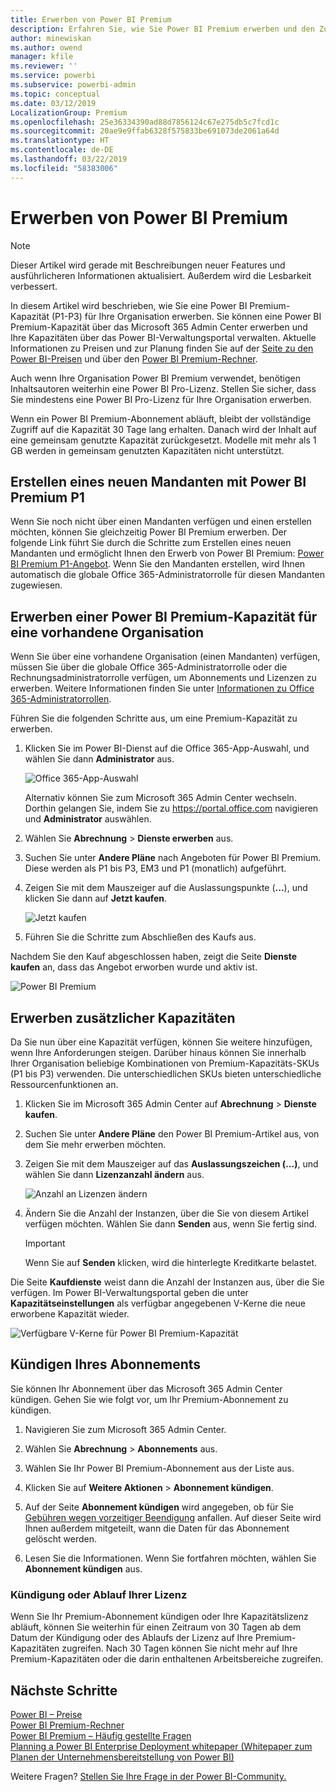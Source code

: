 ```yaml
---
title: Erwerben von Power BI Premium
description: Erfahren Sie, wie Sie Power BI Premium erwerben und den Zugriff auf Inhalte für Ihre gesamte Organisation ermöglichen können.
author: minewiskan
ms.author: owend
manager: kfile
ms.reviewer: ''
ms.service: powerbi
ms.subservice: powerbi-admin
ms.topic: conceptual
ms.date: 03/12/2019
LocalizationGroup: Premium
ms.openlocfilehash: 25e36334390ad88d7856124c67e275db5c7fcd1c
ms.sourcegitcommit: 20ae9e9ffab6328f575833be691073de2061a64d
ms.translationtype: HT
ms.contentlocale: de-DE
ms.lasthandoff: 03/22/2019
ms.locfileid: "58383006"
---
```

# <a name="how-to-purchase-power-bi-premium"></a>Erwerben von Power BI Premium

> [!NOTE]
> Dieser Artikel wird gerade mit Beschreibungen neuer Features und ausführlicheren Informationen aktualisiert. Außerdem wird die Lesbarkeit verbessert. 

In diesem Artikel wird beschrieben, wie Sie eine Power BI Premium-Kapazität (P1-P3) für Ihre Organisation erwerben. Sie können eine Power BI Premium-Kapazität über das Microsoft 365 Admin Center erwerben und Ihre Kapazitäten über das Power BI-Verwaltungsportal verwalten. Aktuelle Informationen zu Preisen und zur Planung finden Sie auf der [Seite zu den Power BI-Preisen](https://powerbi.microsoft.com/pricing/) und über den [Power BI Premium-Rechner](https://powerbi.microsoft.com/calculator/).

Auch wenn Ihre Organisation Power BI Premium verwendet, benötigen Inhaltsautoren weiterhin eine Power BI Pro-Lizenz. Stellen Sie sicher, dass Sie mindestens eine Power BI Pro-Lizenz für Ihre Organisation erwerben.

Wenn ein Power BI Premium-Abonnement abläuft, bleibt der vollständige Zugriff auf die Kapazität 30 Tage lang erhalten. Danach wird der Inhalt auf eine gemeinsam genutzte Kapazität zurückgesetzt. Modelle mit mehr als 1 GB werden in gemeinsam genutzten Kapazitäten nicht unterstützt.

## <a name="create-a-new-tenant-with-power-bi-premium-p1"></a>Erstellen eines neuen Mandanten mit Power BI Premium P1

Wenn Sie noch nicht über einen Mandanten verfügen und einen erstellen möchten, können Sie gleichzeitig Power BI Premium erwerben. Der folgende Link führt Sie durch die Schritte zum Erstellen eines neuen Mandanten und ermöglicht Ihnen den Erwerb von Power BI Premium: [Power BI Premium P1-Angebot](https://signup.microsoft.com/Signup?OfferId=b3ec5615-cc11-48de-967d-8d79f7cb0af1). Wenn Sie den Mandanten erstellen, wird Ihnen automatisch die globale Office 365-Administratorrolle für diesen Mandanten zugewiesen.

## <a name="purchase-a-power-bi-premium-capacity-for-an-existing-organization"></a>Erwerben einer Power BI Premium-Kapazität für eine vorhandene Organisation

Wenn Sie über eine vorhandene Organisation (einen Mandanten) verfügen, müssen Sie über die globale Office 365-Administratorrolle oder die Rechnungsadministratorrolle verfügen, um Abonnements und Lizenzen zu erwerben. Weitere Informationen finden Sie unter [Informationen zu Office 365-Administratorrollen](https://support.office.com/article/About-Office-365-admin-roles-da585eea-f576-4f55-a1e0-87090b6aaa9d).

Führen Sie die folgenden Schritte aus, um eine Premium-Kapazität zu erwerben.

1. Klicken Sie im Power BI-Dienst auf die Office 365-App-Auswahl, und wählen Sie dann **Administrator** aus.

    ![Office 365-App-Auswahl](media/service-admin-premium-purchase/o365-app-picker.png)

    Alternativ können Sie zum Microsoft 365 Admin Center wechseln. Dorthin gelangen Sie, indem Sie zu https://portal.office.com navigieren und **Administrator** auswählen.

1. Wählen Sie **Abrechnung** > **Dienste erwerben** aus.

1. Suchen Sie unter **Andere Pläne** nach Angeboten für Power BI Premium. Diese werden als P1 bis P3, EM3 und P1 (monatlich) aufgeführt.

1. Zeigen Sie mit dem Mauszeiger auf die Auslassungspunkte (**...**), und klicken Sie dann auf **Jetzt kaufen**.

    ![Jetzt kaufen](media/service-admin-premium-purchase/premium-purchase.png)

1. Führen Sie die Schritte zum Abschließen des Kaufs aus.

Nachdem Sie den Kauf abgeschlossen haben, zeigt die Seite **Dienste kaufen** an, dass das Angebot erworben wurde und aktiv ist.

![Power BI Premium](media/service-admin-premium-purchase/premium-purchased.png)

## <a name="purchase-additional-capacities"></a>Erwerben zusätzlicher Kapazitäten

Da Sie nun über eine Kapazität verfügen, können Sie weitere hinzufügen, wenn Ihre Anforderungen steigen. Darüber hinaus können Sie innerhalb Ihrer Organisation beliebige Kombinationen von Premium-Kapazitäts-SKUs (P1 bis P3) verwenden. Die unterschiedlichen SKUs bieten unterschiedliche Ressourcenfunktionen an.

1. Klicken Sie im Microsoft 365 Admin Center auf **Abrechnung** > **Dienste kaufen**.

1. Suchen Sie unter **Andere Pläne** den Power BI Premium-Artikel aus, von dem Sie mehr erwerben möchten.

1. Zeigen Sie mit dem Mauszeiger auf das **Auslassungszeichen (...)**, und wählen Sie dann **Lizenzanzahl ändern** aus.

    ![Anzahl an Lizenzen ändern](media/service-admin-premium-purchase/premium-purchase-more.png)

1. Ändern Sie die Anzahl der Instanzen, über die Sie von diesem Artikel verfügen möchten. Wählen Sie dann **Senden** aus, wenn Sie fertig sind.

   > [!IMPORTANT]
   > Wenn Sie auf **Senden** klicken, wird die hinterlegte Kreditkarte belastet.

Die Seite **Kaufdienste** weist dann die Anzahl der Instanzen aus, über die Sie verfügen. Im Power BI-Verwaltungsportal geben die unter **Kapazitätseinstellungen** als verfügbar angegebenen V-Kerne die neue erworbene Kapazität wieder.

![Verfügbare V-Kerne für Power BI Premium-Kapazität](media/service-admin-premium-purchase/premium-capacities.png)

## <a name="cancel-your-subscription"></a>Kündigen Ihres Abonnements

Sie können Ihr Abonnement über das Microsoft 365 Admin Center kündigen. Gehen Sie wie folgt vor, um Ihr Premium-Abonnement zu kündigen.

1. Navigieren Sie zum Microsoft 365 Admin Center.

1. Wählen Sie **Abrechnung** > **Abonnements** aus.

1. Wählen Sie Ihr Power BI Premium-Abonnement aus der Liste aus.

1. Klicken Sie auf **Weitere Aktionen** > **Abonnement kündigen**.

1. Auf der Seite **Abonnement kündigen** wird angegeben, ob für Sie [Gebühren wegen vorzeitiger Beendigung](https://support.office.com/article/early-termination-fees-6487d4de-401a-466f-8bc3-c0beb5cc40d3) anfallen. Auf dieser Seite wird Ihnen außerdem mitgeteilt, wann die Daten für das Abonnement gelöscht werden.

1. Lesen Sie die Informationen. Wenn Sie fortfahren möchten, wählen Sie **Abonnement kündigen** aus.

### <a name="when-canceling-or-your-license-expires"></a>Kündigung oder Ablauf Ihrer Lizenz

Wenn Sie Ihr Premium-Abonnement kündigen oder Ihre Kapazitätslizenz abläuft, können Sie weiterhin für einen Zeitraum von 30 Tagen ab dem Datum der Kündigung oder des Ablaufs der Lizenz auf Ihre Premium-Kapazitäten zugreifen. Nach 30 Tagen können Sie nicht mehr auf Ihre Premium-Kapazitäten oder die darin enthaltenen Arbeitsbereiche zugreifen.

## <a name="next-steps"></a>Nächste Schritte

[Power BI – Preise](https://powerbi.microsoft.com/pricing/)   
[Power BI Premium-Rechner](https://powerbi.microsoft.com/calculator/)   
[Power BI Premium – Häufig gestellte Fragen](service-premium-faq.md)   
[Planning a Power BI Enterprise Deployment whitepaper (Whitepaper zum Planen der Unternehmensbereitstellung von Power BI)](https://aka.ms/pbienterprisedeploy)

Weitere Fragen? [Stellen Sie Ihre Frage in der Power BI-Community.](http://community.powerbi.com/)